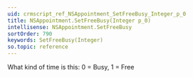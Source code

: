 ```yaml
---
uid: crmscript_ref_NSAppointment_SetFreeBusy_Integer_p_0
title: NSAppointment.SetFreeBusy(Integer p_0)
intellisense: NSAppointment.SetFreeBusy
sortOrder: 790
keywords: SetFreeBusy(Integer)
so.topic: reference
---
```



What kind of time is this: 0 = Busy, 1 = Free


